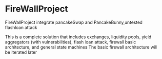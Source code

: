 # FireWallProject
FireWallProject integrate pancakeSwap and PancakeBunny,untested flashloan attack

This is a complete solution that includes exchanges, liquidity pools, yield aggregators (with vulnerabilities), flash loan attack, firewall basic architecture, and general state machines
The basic firewall architecture will be iterated later
